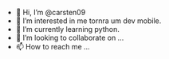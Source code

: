 - 👋 Hi, I’m @carsten09
- 👀 I’m interested in  me tornra um dev  mobile.
- 🌱 I’m currently learning  python.
- 💞️ I’m looking to collaborate on ...
- 📫 How to reach me ...

<!---
carsten09/carsten09 is a ✨ special ✨ repository because its `README.md` (this file) appears on your GitHub profile.
You can click the Preview link to take a look at your changes.
--->
